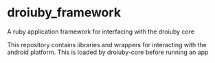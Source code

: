 droiuby_framework
=================

A ruby application framework for interfacing with the droiuby core


This repository contains libraries and wrappers for interacting with the android platform. This is loaded by droiuby-core before running an app
